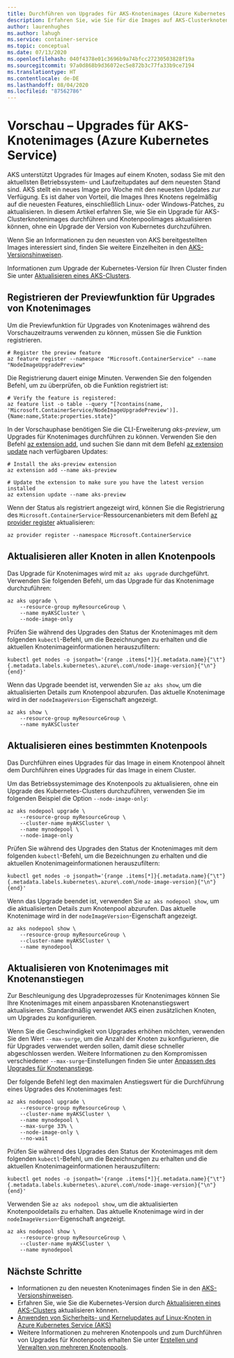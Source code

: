 ```yaml
---
title: Durchführen von Upgrades für AKS-Knotenimages (Azure Kubernetes Service)
description: Erfahren Sie, wie Sie für die Images auf AKS-Clusterknoten und Knotenpools ein Upgrade durchführen.
author: laurenhughes
ms.author: lahugh
ms.service: container-service
ms.topic: conceptual
ms.date: 07/13/2020
ms.openlocfilehash: 040f4378e01c3696b9a74bfcc27230503828f19a
ms.sourcegitcommit: 97a0d868b9d36072ec5e872b3c77fa33b9ce7194
ms.translationtype: HT
ms.contentlocale: de-DE
ms.lasthandoff: 08/04/2020
ms.locfileid: "87562786"
---
```

# <a name="preview---azure-kubernetes-service-aks-node-image-upgrades"></a>Vorschau – Upgrades für AKS-Knotenimages (Azure Kubernetes Service)

AKS unterstützt Upgrades für Images auf einem Knoten, sodass Sie mit den aktuellsten Betriebssystem- und Laufzeitupdates auf dem neuesten Stand sind. AKS stellt ein neues Image pro Woche mit den neuesten Updates zur Verfügung. Es ist daher von Vorteil, die Images Ihres Knotens regelmäßig auf die neuesten Features, einschließlich Linux- oder Windows-Patches, zu aktualisieren. In diesem Artikel erfahren Sie, wie Sie ein Upgrade für AKS-Clusterknotenimages durchführen und Knotenpoolimages aktualisieren können, ohne ein Upgrade der Version von Kubernetes durchzuführen.

Wenn Sie an Informationen zu den neuesten von AKS bereitgestellten Images interessiert sind, finden Sie weitere Einzelheiten in den [AKS-Versionshinweisen](https://github.com/Azure/AKS/releases).

Informationen zum Upgrade der Kubernetes-Version für Ihren Cluster finden Sie unter [Aktualisieren eines AKS-Clusters][upgrade-cluster].

## <a name="register-the-node-image-upgrade-preview-feature"></a>Registrieren der Previewfunktion für Upgrades von Knotenimages

Um die Previewfunktion für Upgrades von Knotenimages während des Vorschauzeitraums verwenden zu können, müssen Sie die Funktion registrieren.

```azurecli
# Register the preview feature
az feature register --namespace "Microsoft.ContainerService" --name "NodeImageUpgradePreview"
```

Die Registrierung dauert einige Minuten. Verwenden Sie den folgenden Befehl, um zu überprüfen, ob die Funktion registriert ist:

```azurecli
# Verify the feature is registered:
az feature list -o table --query "[?contains(name, 'Microsoft.ContainerService/NodeImageUpgradePreview')].{Name:name,State:properties.state}"
```

In der Vorschauphase benötigen Sie die CLI-Erweiterung *aks-preview*, um Upgrades für Knotenimages durchführen zu können. Verwenden Sie den Befehl [az extension add][az-extension-add], und suchen Sie dann mit dem Befehl [az extension update][az-extension-update] nach verfügbaren Updates:

```azurecli
# Install the aks-preview extension
az extension add --name aks-preview

# Update the extension to make sure you have the latest version installed
az extension update --name aks-preview
```

Wenn der Status als registriert angezeigt wird, können Sie die Registrierung des `Microsoft.ContainerService`-Ressourcenanbieters mit dem Befehl [az provider register](/cli/azure/provider?view=azure-cli-latest#az-provider-register) aktualisieren:

```azurecli
az provider register --namespace Microsoft.ContainerService
```  

## <a name="upgrade-all-nodes-in-all-node-pools"></a>Aktualisieren aller Knoten in allen Knotenpools

Das Upgrade für Knotenimages wird mit `az aks upgrade` durchgeführt. Verwenden Sie folgenden Befehl, um das Upgrade für das Knotenimage durchzuführen:

```azurecli
az aks upgrade \
    --resource-group myResourceGroup \
    --name myAKSCluster \
    --node-image-only
```

Prüfen Sie während des Upgrades den Status der Knotenimages mit dem folgenden `kubectl`-Befehl, um die Bezeichnungen zu erhalten und die aktuellen Knotenimageinformationen herauszufiltern:

```azurecli
kubectl get nodes -o jsonpath='{range .items[*]}{.metadata.name}{"\t"}{.metadata.labels.kubernetes\.azure\.com\/node-image-version}{"\n"}{end}'
```

Wenn das Upgrade beendet ist, verwenden Sie `az aks show`, um die aktualisierten Details zum Knotenpool abzurufen. Das aktuelle Knotenimage wird in der `nodeImageVersion`-Eigenschaft angezeigt.

```azurecli
az aks show \
    --resource-group myResourceGroup \
    --name myAKSCluster
```

## <a name="upgrade-a-specific-node-pool"></a>Aktualisieren eines bestimmten Knotenpools

Das Durchführen eines Upgrades für das Image in einem Knotenpool ähnelt dem Durchführen eines Upgrades für das Image in einem Cluster.

Um das Betriebssystemimage des Knotenpools zu aktualisieren, ohne ein Upgrade des Kubernetes-Clusters durchzuführen, verwenden Sie im folgenden Beispiel die Option `--node-image-only`:

```azurecli
az aks nodepool upgrade \
    --resource-group myResourceGroup \
    --cluster-name myAKSCluster \
    --name mynodepool \
    --node-image-only
```

Prüfen Sie während des Upgrades den Status der Knotenimages mit dem folgenden `kubectl`-Befehl, um die Bezeichnungen zu erhalten und die aktuellen Knotenimageinformationen herauszufiltern:

```azurecli
kubectl get nodes -o jsonpath='{range .items[*]}{.metadata.name}{"\t"}{.metadata.labels.kubernetes\.azure\.com\/node-image-version}{"\n"}{end}'
```

Wenn das Upgrade beendet ist, verwenden Sie `az aks nodepool show`, um die aktualisierten Details zum Knotenpool abzurufen. Das aktuelle Knotenimage wird in der `nodeImageVersion`-Eigenschaft angezeigt.

```azurecli
az aks nodepool show \
    --resource-group myResourceGroup \
    --cluster-name myAKSCluster \
    --name mynodepool
```

## <a name="upgrade-node-images-with-node-surge"></a>Aktualisieren von Knotenimages mit Knotenanstiegen

Zur Beschleunigung des Upgradeprozesses für Knotenimages können Sie Ihre Knotenimages mit einem anpassbaren Knotenanstiegswert aktualisieren. Standardmäßig verwendet AKS einen zusätzlichen Knoten, um Upgrades zu konfigurieren.

Wenn Sie die Geschwindigkeit von Upgrades erhöhen möchten, verwenden Sie den Wert `--max-surge`, um die Anzahl der Knoten zu konfigurieren, die für Upgrades verwendet werden sollen, damit diese schneller abgeschlossen werden. Weitere Informationen zu den Kompromissen verschiedener `--max-surge`-Einstellungen finden Sie unter [Anpassen des Upgrades für Knotenanstiege][max-surge].

Der folgende Befehl legt den maximalen Anstiegswert für die Durchführung eines Upgrades des Knotenimages fest:

```azurecli
az aks nodepool upgrade \
    --resource-group myResourceGroup \
    --cluster-name myAKSCluster \
    --name mynodepool \
    --max-surge 33% \
    --node-image-only \
    --no-wait
```

Prüfen Sie während des Upgrades den Status der Knotenimages mit dem folgenden `kubectl`-Befehl, um die Bezeichnungen zu erhalten und die aktuellen Knotenimageinformationen herauszufiltern:

```azurecli
kubectl get nodes -o jsonpath='{range .items[*]}{.metadata.name}{"\t"}{.metadata.labels.kubernetes\.azure\.com\/node-image-version}{"\n"}{end}'
```

Verwenden Sie `az aks nodepool show`, um die aktualisierten Knotenpooldetails zu erhalten. Das aktuelle Knotenimage wird in der `nodeImageVersion`-Eigenschaft angezeigt.

```azurecli
az aks nodepool show \
    --resource-group myResourceGroup \
    --cluster-name myAKSCluster \
    --name mynodepool
```

## <a name="next-steps"></a>Nächste Schritte

- Informationen zu den neuesten Knotenimages finden Sie in den [AKS-Versionshinweisen](https://github.com/Azure/AKS/releases).
- Erfahren Sie, wie Sie die Kubernetes-Version durch [Aktualisieren eines AKS-Clusters][upgrade-cluster] aktualisieren können.
- [Anwenden von Sicherheits- und Kernelupdates auf Linux-Knoten in Azure Kubernetes Service (AKS)][security-update]
- Weitere Informationen zu mehreren Knotenpools und zum Durchführen von Upgrades für Knotenpools erhalten Sie unter [Erstellen und Verwalten von mehreren Knotenpools][use-multiple-node-pools].

<!-- LINKS - internal -->
[upgrade-cluster]: upgrade-cluster.md
[security-update]: node-updates-kured.md
[use-multiple-node-pools]: use-multiple-node-pools.md
[max-surge]: upgrade-cluster.md#customize-node-surge-upgrade-preview
[az-extension-add]: /cli/azure/extension#az-extension-add
[az-extension-update]: /cli/azure/extension#az-extension-update
